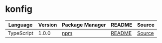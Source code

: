 # konfig

|Language|Version|Package Manager|README|Source|
|-|-|-|-|-|
|TypeScript|1.0.0|[npm](https://www.npmjs.com/package/@leap-ai/workflows/v/1.0.0)|[README](https://github.com/leap-ai/workflows-sdks/tree/main/sdks/typescript#readme)|[Source](https://github.com/leap-ai/workflows-sdks/tree/main/sdks/typescript)|